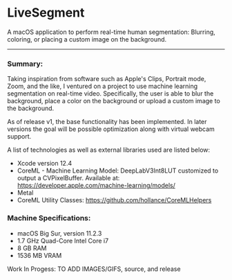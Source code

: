 # LiveSegment
A macOS application to perform real-time human segmentation: Blurring, coloring, or placing a custom image on the background.
- - - -

### Summary: 

Taking inspiration from software such as Apple's Clips, Portrait mode, Zoom, and the like, I ventured on a project to use machine learning segmentation on real-time video. Specifically, the user is able to blur the background, place a color on the background or upload a custom image to the background.

As of release v1, the base functionality has been implemented. In later versions the goal will be possible optimization along with virtual webcam support. 

A list of technologies as well as external libraries used are listed below:

* Xcode version 12.4 
* CoreML - Machine Learning Model: DeepLabV3Int8LUT customized to output a CVPixelBuffer. Available at: https://developer.apple.com/machine-learning/models/
* Metal
* CoreML Utility Classes: https://github.com/hollance/CoreMLHelpers


### Machine Specifications:

* macOS Big Sur, version 11.2.3
* 1.7 GHz Quad-Core Intel Core i7
* 8 GB RAM
* 1536 MB VRAM

Work In Progess: TO ADD IMAGES/GIFS, source, and release
